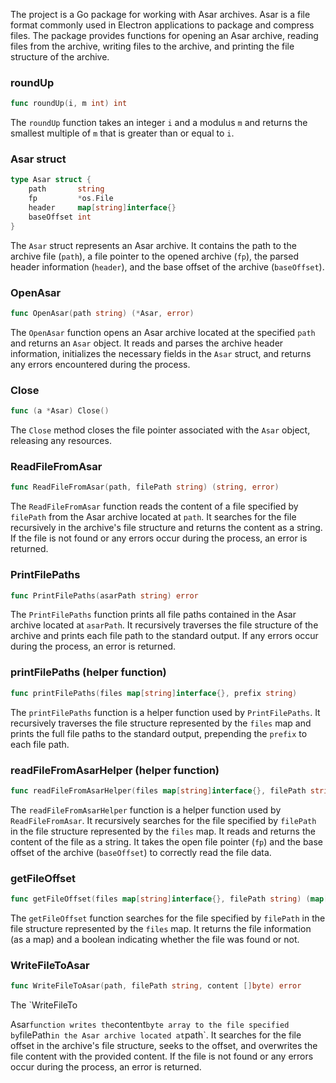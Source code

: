 The project is a Go package for working with Asar archives. Asar is a file format commonly used in Electron applications to package and compress files. The package provides functions for opening an Asar archive, reading files from the archive, writing files to the archive, and printing the file structure of the archive. 


### roundUp
```go
func roundUp(i, m int) int
```
The `roundUp` function takes an integer `i` and a modulus `m` and returns the smallest multiple of `m` that is greater than or equal to `i`.

### Asar struct
```go
type Asar struct {
    path       string
    fp         *os.File
    header     map[string]interface{}
    baseOffset int
}
```
The `Asar` struct represents an Asar archive. It contains the path to the archive file (`path`), a file pointer to the opened archive (`fp`), the parsed header information (`header`), and the base offset of the archive (`baseOffset`).

### OpenAsar
```go
func OpenAsar(path string) (*Asar, error)
```
The `OpenAsar` function opens an Asar archive located at the specified `path` and returns an `Asar` object. It reads and parses the archive header information, initializes the necessary fields in the `Asar` struct, and returns any errors encountered during the process.

### Close
```go
func (a *Asar) Close()
```
The `Close` method closes the file pointer associated with the `Asar` object, releasing any resources.

### ReadFileFromAsar
```go
func ReadFileFromAsar(path, filePath string) (string, error)
```
The `ReadFileFromAsar` function reads the content of a file specified by `filePath` from the Asar archive located at `path`. It searches for the file recursively in the archive's file structure and returns the content as a string. If the file is not found or any errors occur during the process, an error is returned.

### PrintFilePaths
```go
func PrintFilePaths(asarPath string) error
```
The `PrintFilePaths` function prints all file paths contained in the Asar archive located at `asarPath`. It recursively traverses the file structure of the archive and prints each file path to the standard output. If any errors occur during the process, an error is returned.

### printFilePaths (helper function)
```go
func printFilePaths(files map[string]interface{}, prefix string)
```
The `printFilePaths` function is a helper function used by `PrintFilePaths`. It recursively traverses the file structure represented by the `files` map and prints the full file paths to the standard output, prepending the `prefix` to each file path.

### readFileFromAsarHelper (helper function)
```go
func readFileFromAsarHelper(files map[string]interface{}, filePath string, fp *os.File, baseOffset int) (string, error)
```
The `readFileFromAsarHelper` function is a helper function used by `ReadFileFromAsar`. It recursively searches for the file specified by `filePath` in the file structure represented by the `files` map. It reads and returns the content of the file as a string. It takes the open file pointer (`fp`) and the base offset of the archive (`baseOffset`) to correctly read the file data.

### getFileOffset
```go
func getFileOffset(files map[string]interface{}, filePath string) (map[string]interface{}, bool)
```
The `getFileOffset` function searches for the file specified by `filePath` in the file structure represented by the `files` map. It returns the file information (as a map) and a boolean indicating whether the file was found or not.

### WriteFileToAsar
```go
func WriteFileToAsar(path, filePath string, content []byte) error
```
The `WriteFileTo

Asar` function writes the `content` byte array to the file specified by `filePath` in the Asar archive located at `path`. It searches for the file offset in the archive's file structure, seeks to the offset, and overwrites the file content with the provided content. If the file is not found or any errors occur during the process, an error is returned.